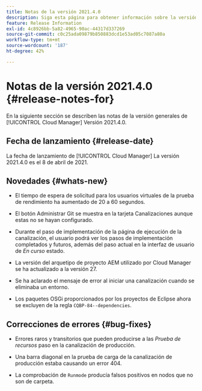 ```yaml
---
title: Notas de la versión 2021.4.0
description: Siga esta página para obtener información sobre la versión 2021.4.0 de Cloud Manager
feature: Release Information
exl-id: 4c8926bb-5a82-4965-90ac-44317d337269
source-git-commit: c0c25ada09879b850883dcd1e53ad05c7087a80a
workflow-type: tm+mt
source-wordcount: '187'
ht-degree: 42%

---
```


# Notas de la versión 2021.4.0 {#release-notes-for}

En la siguiente sección se describen las notas de la versión generales de [!UICONTROL Cloud Manager] Versión 2021.4.0.

## Fecha de lanzamiento {#release-date}

La fecha de lanzamiento de [!UICONTROL Cloud Manager] La versión 2021.4.0 es el 8 de abril de 2021.

## Novedades {#whats-new}

* El tiempo de espera de solicitud para los usuarios virtuales de la prueba de rendimiento ha aumentado de 20 a 60 segundos.

* El botón Administrar Git se muestra en la tarjeta Canalizaciones aunque estas no se hayan configurado.

* Durante el paso de implementación de la página de ejecución de la canalización, el usuario podrá ver los pasos de implementación completados y futuros, además del paso actual en la interfaz de usuario de *En curso* estado.

* La versión del arquetipo de proyecto AEM utilizado por Cloud Manager se ha actualizado a la versión 27.

* Se ha aclarado el mensaje de error al iniciar una canalización cuando se eliminaba un entorno.

* Los paquetes OSGi proporcionados por los proyectos de Eclipse ahora se excluyen de la regla `CQBP-84--dependencies`.

## Correcciones de errores {#bug-fixes}

* Errores raros y transitorios que pueden producirse a las *Prueba de recursos* paso en la canalización de producción.

* Una barra diagonal en la prueba de carga de la canalización de producción estaba causando un error 404.

* La comprobación de `Runmode` producía falsos positivos en nodos que no son de carpeta.
